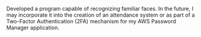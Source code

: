 Developed a program capable of recognizing familiar faces. In the future, I may incorporate it into the creation of an attendance system or as part of a Two-Factor Authentication (2FA) mechanism for my AWS Password Manager application.